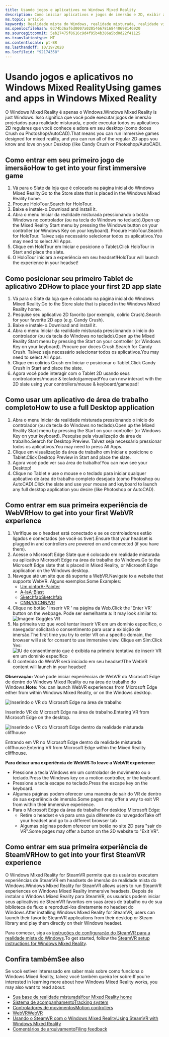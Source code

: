 ```yaml
---
title: Usando jogos e aplicativos no Windows Mixed Reality
description: Como iniciar aplicativos e jogos de imersão e 2D, exibir a área de trabalho e experimentar o conteúdo de WebVR e SteamVR.
ms.topic: article
keywords: Realidade mista do Windows, realidade misturada, realidade virtual, VR, MR, aplicativos, jogos, desktop, SteamVR, WebVR, vapor
ms.openlocfilehash: 0374b36af6d0007a020546678168440698146920
ms.sourcegitcommit: 5eb27475f8616c9d4f95b4b386a5bd0d22f41125
ms.translationtype: MT
ms.contentlocale: pt-BR
ms.lasthandoff: 10/19/2020
ms.locfileid: "92174358"
---
```

# <a name="using-games-and-apps-in-windows-mixed-reality"></a><span data-ttu-id="87fec-104">Usando jogos e aplicativos no Windows Mixed Reality</span><span class="sxs-lookup"><span data-stu-id="87fec-104">Using games and apps in Windows Mixed Reality</span></span>

<span data-ttu-id="87fec-105">O Windows Mixed Reality é apenas o Windows.</span><span class="sxs-lookup"><span data-stu-id="87fec-105">Windows Mixed Reality is just Windows.</span></span> <span data-ttu-id="87fec-106">Isso significa que você pode executar jogos de imersão projetados para realidade misturada, e pode executar todos os aplicativos 2D regulares que você conhece e adora em seu desktop (como doces Crush ou Photoshop/AutoCAD).</span><span class="sxs-lookup"><span data-stu-id="87fec-106">That means you can run immersive games designed for mixed reality, and you can run all of the regular 2D apps you know and love on your Desktop (like Candy Crush or Photoshop/AutoCAD).</span></span>

## <a name="how-to-get-into-your-first-immersive-game"></a><span data-ttu-id="87fec-107">Como entrar em seu primeiro jogo de imersão</span><span class="sxs-lookup"><span data-stu-id="87fec-107">How to get into your first immersive game</span></span>
1. <span data-ttu-id="87fec-108">Vá para o Slate da loja que é colocado na página inicial do Windows Mixed Reality.</span><span class="sxs-lookup"><span data-stu-id="87fec-108">Go to the Store slate that is placed in the Windows Mixed Reality home.</span></span>
2. <span data-ttu-id="87fec-109">Procure HoloTour.</span><span class="sxs-lookup"><span data-stu-id="87fec-109">Search for HoloTour.</span></span>
3. <span data-ttu-id="87fec-110">Baixe e instale-o.</span><span class="sxs-lookup"><span data-stu-id="87fec-110">Download and install it.</span></span>
4. <span data-ttu-id="87fec-111">Abra o menu Iniciar da realidade misturada pressionando o botão Windows no controlador (ou na tecla do Windows no teclado).</span><span class="sxs-lookup"><span data-stu-id="87fec-111">Open up the Mixed Reality Start menu by pressing the Windows button on your controller (or Windows Key on your keyboard).</span></span> <span data-ttu-id="87fec-112">Procure HoloTour.</span><span class="sxs-lookup"><span data-stu-id="87fec-112">Search for HoloTour.</span></span> <span data-ttu-id="87fec-113">Talvez seja necessário selecionar todos os aplicativos.</span><span class="sxs-lookup"><span data-stu-id="87fec-113">You may need to select All Apps.</span></span>
5. <span data-ttu-id="87fec-114">Clique em HoloTour em Iniciar e posicione o Tablet.</span><span class="sxs-lookup"><span data-stu-id="87fec-114">Click HoloTour in Start and place the slate.</span></span>
6. <span data-ttu-id="87fec-115">O HoloTour iniciará a experiência em seu headset!</span><span class="sxs-lookup"><span data-stu-id="87fec-115">HoloTour will launch the experience in your headset!</span></span>

## <a name="how-to-place-your-first-2d-app-slate"></a><span data-ttu-id="87fec-116">Como posicionar seu primeiro Tablet de aplicativo 2D</span><span class="sxs-lookup"><span data-stu-id="87fec-116">How to place your first 2D app slate</span></span>
1. <span data-ttu-id="87fec-117">Vá para o Slate da loja que é colocado na página inicial do Windows Mixed Reality.</span><span class="sxs-lookup"><span data-stu-id="87fec-117">Go to the Store slate that is placed in the Windows Mixed Reality home.</span></span>
2. <span data-ttu-id="87fec-118">Pesquise seu aplicativo 2D favorito (por exemplo, colírio Crush).</span><span class="sxs-lookup"><span data-stu-id="87fec-118">Search for your favorite 2D app (e.g. Candy Crush).</span></span>
3. <span data-ttu-id="87fec-119">Baixe e instale-o.</span><span class="sxs-lookup"><span data-stu-id="87fec-119">Download and install it.</span></span>
4. <span data-ttu-id="87fec-120">Abra o menu Iniciar da realidade misturada pressionando o início do controlador (ou da tecla do Windows no teclado).</span><span class="sxs-lookup"><span data-stu-id="87fec-120">Open up the Mixed Reality Start menu by pressing the Start on your controller (or Windows Key on your keyboard).</span></span> <span data-ttu-id="87fec-121">Procure por doces Crush.</span><span class="sxs-lookup"><span data-stu-id="87fec-121">Search for Candy Crush.</span></span> <span data-ttu-id="87fec-122">Talvez seja necessário selecionar todos os aplicativos.</span><span class="sxs-lookup"><span data-stu-id="87fec-122">You may need to select All Apps.</span></span>
5. <span data-ttu-id="87fec-123">Clique em colírios Crush em Iniciar e posicionar o Tablet.</span><span class="sxs-lookup"><span data-stu-id="87fec-123">Click Candy Crush in Start and place the slate.</span></span>
6. <span data-ttu-id="87fec-124">Agora você pode interagir com o Tablet 2D usando seus controladores/mouse & teclado/gamepad!</span><span class="sxs-lookup"><span data-stu-id="87fec-124">You can now interact with the 2D slate using your controllers/mouse & keyboard/gamepad!</span></span>

## <a name="how-to-use-a-full-desktop-application"></a><span data-ttu-id="87fec-125">Como usar um aplicativo de área de trabalho completo</span><span class="sxs-lookup"><span data-stu-id="87fec-125">How to use a full Desktop application</span></span>
1. <span data-ttu-id="87fec-126">Abra o menu Iniciar da realidade misturada pressionando o início do controlador (ou da tecla do Windows no teclado).</span><span class="sxs-lookup"><span data-stu-id="87fec-126">Open up the Mixed Reality Start menu by pressing the Start on your controller (or Windows Key on your keyboard).</span></span> <span data-ttu-id="87fec-127">Pesquise pela visualização da área de trabalho.</span><span class="sxs-lookup"><span data-stu-id="87fec-127">Search for Desktop Preview.</span></span> <span data-ttu-id="87fec-128">Talvez seja necessário pressionar todos os aplicativos.</span><span class="sxs-lookup"><span data-stu-id="87fec-128">You may need to press All Apps.</span></span>
2. <span data-ttu-id="87fec-129">Clique em visualização da área de trabalho em Iniciar e posicione o Tablet.</span><span class="sxs-lookup"><span data-stu-id="87fec-129">Click Desktop Preview in Start and place the slate.</span></span>
3. <span data-ttu-id="87fec-130">Agora você pode ver sua área de trabalho!</span><span class="sxs-lookup"><span data-stu-id="87fec-130">You can now see your Desktop!</span></span>
4. <span data-ttu-id="87fec-131">Clique no Tablet e use o mouse e o teclado para iniciar qualquer aplicativo de área de trabalho completo desejado (como Photoshop ou AutoCAD).</span><span class="sxs-lookup"><span data-stu-id="87fec-131">Click the slate and use your mouse and keyboard to launch any full desktop application you desire (like Photoshop or AutoCAD).</span></span>

## <a name="how-to-get-into-your-first-webvr-experience"></a><span data-ttu-id="87fec-132">Como entrar em sua primeira experiência de WebVR</span><span class="sxs-lookup"><span data-stu-id="87fec-132">How to get into your first WebVR experience</span></span>
1. <span data-ttu-id="87fec-133">Verifique se o headset está conectado e se os controladores estão ligados e conectados (se você os tiver).</span><span class="sxs-lookup"><span data-stu-id="87fec-133">Ensure that your headset is plugged in and controllers are powered on and connected (if you have them).</span></span>
2. <span data-ttu-id="87fec-134">Acesse o Microsoft Edge Slate que é colocado em realidade misturada ou aplicativo Microsoft Edge na área de trabalho do Windows.</span><span class="sxs-lookup"><span data-stu-id="87fec-134">Go to the Microsoft Edge slate that is placed in Mixed Reality, or Microsoft Edge application on the Windows desktop.</span></span>
3. <span data-ttu-id="87fec-135">Navegue até um site que dá suporte a WebVR.</span><span class="sxs-lookup"><span data-stu-id="87fec-135">Navigate to a website that supports WebVR.</span></span> <span data-ttu-id="87fec-136">Alguns exemplos:</span><span class="sxs-lookup"><span data-stu-id="87fec-136">Some Examples:</span></span>
   * [<span data-ttu-id="87fec-137">Um pintor</span><span class="sxs-lookup"><span data-stu-id="87fec-137">A-Painter</span></span>](https://aframe.io/a-painter/)
   * [<span data-ttu-id="87fec-138">A-la</span><span class="sxs-lookup"><span data-stu-id="87fec-138">A-Blast</span></span>](https://aframe.io/a-blast/)
   * [<span data-ttu-id="87fec-139">Sketchfab</span><span class="sxs-lookup"><span data-stu-id="87fec-139">Sketchfab</span></span>](https://sketchfab.com/)
   * [<span data-ttu-id="87fec-140">CNN/VR</span><span class="sxs-lookup"><span data-stu-id="87fec-140">CNN/VR</span></span>](https://cnn.com/vr)
4. <span data-ttu-id="87fec-141">Clique no botão ' Inserir VR ' na página da Web.</span><span class="sxs-lookup"><span data-stu-id="87fec-141">Click the 'Enter VR' button on the webpage.</span></span> <span data-ttu-id="87fec-142">Pode ser semelhante a: </span><span class="sxs-lookup"><span data-stu-id="87fec-142">It may look similar to:</span></span>\
   ![Imagem Goggles VR](images/75px-enter-vr.png)
5. <span data-ttu-id="87fec-144">Na primeira vez que você tentar inserir VR em um domínio específico, o navegador solicitará o consentimento para usar a exibição de imersão.</span><span class="sxs-lookup"><span data-stu-id="87fec-144">The first time you try to enter VR on a specific domain, the browser will ask for consent to use immersive view.</span></span> <span data-ttu-id="87fec-145">Clique em Sim:</span><span class="sxs-lookup"><span data-stu-id="87fec-145">Click Yes:</span></span> ![IU de consentimento que é exibida na primeira tentativa de inserir VR em um domínio específico](images/1053px-Webvr-consent-ui.png)
6. <span data-ttu-id="87fec-147">O conteúdo do WebVR será iniciado em seu headset!</span><span class="sxs-lookup"><span data-stu-id="87fec-147">The WebVR content will launch in your headset!</span></span>

<span data-ttu-id="87fec-148">**Observação:** Você pode iniciar experiências de WebVR do Microsoft Edge de dentro do Windows Mixed Reality ou na área de trabalho do Windows.</span><span class="sxs-lookup"><span data-stu-id="87fec-148">**Note:** You can launch WebVR experiences from Microsoft Edge either from within Windows Mixed Reality, or on the Windows desktop.</span></span>

![Inserindo o VR do Microsoft Edge na área de trabalho](images/450px-webvr-desktop.png)

<span data-ttu-id="87fec-150">Inserindo VR do Microsoft Edge na área de trabalho.</span><span class="sxs-lookup"><span data-stu-id="87fec-150">Entering VR from Microsoft Edge on the desktop.</span></span>

![Inserindo o VR do Microsoft Edge dentro da realidade misturada cliffhouse](images/450px-enter-vr-cliffhouse.jpg)

<span data-ttu-id="87fec-152">Entrando em VR no Microsoft Edge dentro da realidade misturada cliffhouse.</span><span class="sxs-lookup"><span data-stu-id="87fec-152">Entering VR from Microsoft Edge within the Mixed Reality cliffhouse.</span></span>

<span data-ttu-id="87fec-153">**Para deixar uma experiência de WebVR:**</span><span class="sxs-lookup"><span data-stu-id="87fec-153">**To leave a WebVR experience:**</span></span>
* <span data-ttu-id="87fec-154">Pressione a tecla Windows em um controlador de movimento ou o teclado.</span><span class="sxs-lookup"><span data-stu-id="87fec-154">Press the Windows key on a motion controller, or the keyboard.</span></span>
* <span data-ttu-id="87fec-155">Pressione a tecla escape no teclado.</span><span class="sxs-lookup"><span data-stu-id="87fec-155">Press the escape key on the keyboard.</span></span>
* <span data-ttu-id="87fec-156">Algumas páginas podem oferecer uma maneira de sair do VR de dentro de sua experiência de imersão.</span><span class="sxs-lookup"><span data-stu-id="87fec-156">Some pages may offer a way to exit VR from within their immersive experience.</span></span>
* <span data-ttu-id="87fec-157">Para o Microsoft Edge da área de trabalho:</span><span class="sxs-lookup"><span data-stu-id="87fec-157">For desktop Microsoft Edge:</span></span>
  * <span data-ttu-id="87fec-158">Retire o headset e vá para uma guia diferente do navegador</span><span class="sxs-lookup"><span data-stu-id="87fec-158">Take off your headset and go to a different browser tab</span></span>
  * <span data-ttu-id="87fec-159">Algumas páginas podem oferecer um botão no site 2D para "sair do VR".</span><span class="sxs-lookup"><span data-stu-id="87fec-159">Some pages may offer a button on the 2D website to "Exit VR".</span></span>

## <a name="how-to-get-into-your-first-steamvr-experience"></a><span data-ttu-id="87fec-160">Como entrar em sua primeira experiência de SteamVR</span><span class="sxs-lookup"><span data-stu-id="87fec-160">How to get into your first SteamVR experience</span></span>

<span data-ttu-id="87fec-161">O Windows Mixed Reality for SteamVR permite que os usuários executem experiências de SteamVR em headsets de imersão de realidade mista do Windows.</span><span class="sxs-lookup"><span data-stu-id="87fec-161">Windows Mixed Reality for SteamVR allows users to run SteamVR experiences on Windows Mixed Reality immersive headsets.</span></span> <span data-ttu-id="87fec-162">Depois de instalar o Windows Mixed Reality para SteamVR, os usuários podem iniciar seus aplicativos de SteamVR favoritos em suas áreas de trabalho ou de sua biblioteca de fluxo e reproduzi-los diretamente no headset do Windows.</span><span class="sxs-lookup"><span data-stu-id="87fec-162">After installing  Windows Mixed Reality for SteamVR, users can launch their favorite SteamVR applications from their desktop or Steam library and play them directly on their Windows headset.</span></span>

<span data-ttu-id="87fec-163">Para começar, siga as [instruções de configuração do SteamVR para a realidade mista do Windows](https://docs.microsoft.com/windows/mixed-reality/enthusiast-guide/using-steamvr-with-windows-mixed-reality).</span><span class="sxs-lookup"><span data-stu-id="87fec-163">To get started, follow the [SteamVR setup instructions for Windows Mixed Reality](https://docs.microsoft.com/windows/mixed-reality/enthusiast-guide/using-steamvr-with-windows-mixed-reality).</span></span>

## <a name="see-also"></a><span data-ttu-id="87fec-164">Confira também</span><span class="sxs-lookup"><span data-stu-id="87fec-164">See also</span></span>

<span data-ttu-id="87fec-165">Se você estiver interessado em saber mais sobre como funciona o Windows Mixed Reality, talvez você também queira ler sobre:</span><span class="sxs-lookup"><span data-stu-id="87fec-165">If you're interested in learning more about how Windows Mixed Reality works, you may also want to read about:</span></span>
* [<span data-ttu-id="87fec-166">Sua base de realidade misturada</span><span class="sxs-lookup"><span data-stu-id="87fec-166">Your Mixed Reality home</span></span>](your-mixed-reality-home.md)
* [<span data-ttu-id="87fec-167">Sistema de acompanhamento</span><span class="sxs-lookup"><span data-stu-id="87fec-167">Tracking system</span></span>](tracking-system.md)
* [<span data-ttu-id="87fec-168">Controladores de movimentos</span><span class="sxs-lookup"><span data-stu-id="87fec-168">Motion controllers</span></span>](controllers-in-wmr.md)
* [<span data-ttu-id="87fec-169">WebVR</span><span class="sxs-lookup"><span data-stu-id="87fec-169">WebVR</span></span>](webvr.md)
* [<span data-ttu-id="87fec-170">Usando o SteamVR com o Windows Mixed Reality</span><span class="sxs-lookup"><span data-stu-id="87fec-170">Using SteamVR with Windows Mixed Reality</span></span>](using-steamvr-with-windows-mixed-reality.md)
* [<span data-ttu-id="87fec-171">Comentários de arquivamento</span><span class="sxs-lookup"><span data-stu-id="87fec-171">Filing feedback</span></span>](filing-feedback.md)
